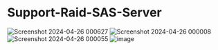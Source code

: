 # Support-Raid-SAS-Server
![Screenshot 2024-04-26 000627](https://github.com/sonvirgo/Support-Raid-SAS-Server/assets/10823037/d60272f9-bfd1-4dc1-9ea1-c1cef732c7a9)
![Screenshot 2024-04-26 000008](https://github.com/sonvirgo/Support-Raid-SAS-Server/assets/10823037/54ddf4b3-19ad-464b-b6b5-62dd06fed547)
![Screenshot 2024-04-26 000055](https://github.com/sonvirgo/Support-Raid-SAS-Server/assets/10823037/7ead3d3a-42c7-4b6f-b7d4-ed2c7693e246)
![image](https://github.com/sonvirgo/Support-Raid-SAS-Server/assets/10823037/4109c781-bb8b-494d-9ec4-3c7ce331994b)
